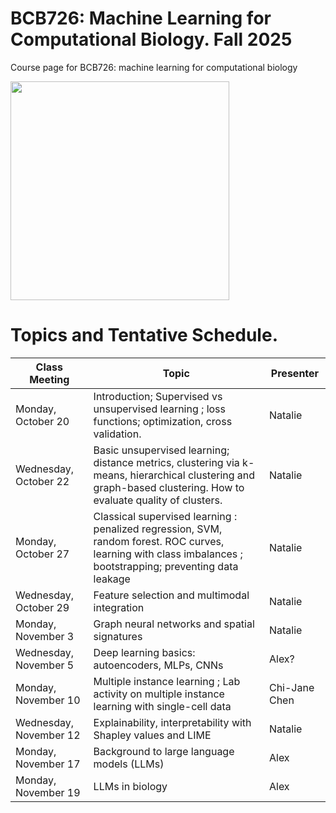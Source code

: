 # BCB726: Machine Learning for Computational Biology. Fall 2025
Course page for BCB726: machine learning for computational biology 

<p>
  <img src="[https://github.com/natalies-teaching/comp683-2025/blob/main/comp683-20252.png?raw=True](https://github.com/natalies-teaching/BCB726_Fall2025/blob/main/bcb726.png)" width="350" />
</p>

# Topics and Tentative Schedule. 
| Class Meeting          | Topic                                                                                                                                                            | Presenter     |
| ---------------------- | ---------------------------------------------------------------------------------------------------------------------------------------------------------------- | ------------- |
| Monday, October 20     | Introduction; Supervised vs unsupervised learning ; loss functions; optimization, cross validation.                                                              | Natalie       |
| Wednesday, October 22  | Basic unsupervised learning; distance metrics, clustering via k\-means, hierarchical clustering and graph-based clustering. How to evaluate quality of clusters. | Natalie       |
| Monday, October 27     | Classical supervised learning : penalized regression, SVM, random forest. ROC curves, learning with class imbalances ; bootstrapping; preventing data leakage    | Natalie       |
| Wednesday, October 29  | Feature selection and multimodal integration                                                                                                                     | Natalie       |
| Monday, November 3     | Graph neural networks and spatial signatures                                                                                                                     | Natalie       |
| Wednesday, November 5  | Deep learning basics: autoencoders, MLPs, CNNs                                                                                                                   | Alex?         |
| Monday, November 10    | Multiple instance learning ; Lab activity on multiple instance learning with single-cell data                                                                    | Chi-Jane Chen |
| Wednesday, November 12 | Explainability, interpretability with Shapley values and LIME                                                                                                    | Natalie       |
| Monday, November 17    | Background to large language models (LLMs)                                                                                                                       | Alex          |
| Monday, November 19    | LLMs in biology                                                                                                                                                  | Alex          |


